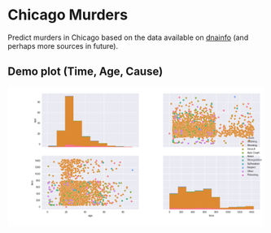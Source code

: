 # Chicago Murders
Predict murders in Chicago based on the data available on [dnainfo](https://www.dnainfo.com) (and perhaps more sources in future).

## Demo plot (Time, Age, Cause)

![Time Age Cause plot](https://raw.githubusercontent.com/craftbase/chicago-murders/master/src/data/outputs/time_age_cause_plot.png)
